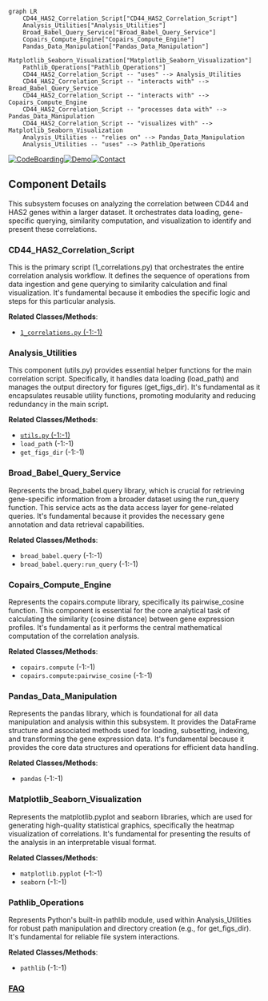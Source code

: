 ```mermaid
graph LR
    CD44_HAS2_Correlation_Script["CD44_HAS2_Correlation_Script"]
    Analysis_Utilities["Analysis_Utilities"]
    Broad_Babel_Query_Service["Broad_Babel_Query_Service"]
    Copairs_Compute_Engine["Copairs_Compute_Engine"]
    Pandas_Data_Manipulation["Pandas_Data_Manipulation"]
    Matplotlib_Seaborn_Visualization["Matplotlib_Seaborn_Visualization"]
    Pathlib_Operations["Pathlib_Operations"]
    CD44_HAS2_Correlation_Script -- "uses" --> Analysis_Utilities
    CD44_HAS2_Correlation_Script -- "interacts with" --> Broad_Babel_Query_Service
    CD44_HAS2_Correlation_Script -- "interacts with" --> Copairs_Compute_Engine
    CD44_HAS2_Correlation_Script -- "processes data with" --> Pandas_Data_Manipulation
    CD44_HAS2_Correlation_Script -- "visualizes with" --> Matplotlib_Seaborn_Visualization
    Analysis_Utilities -- "relies on" --> Pandas_Data_Manipulation
    Analysis_Utilities -- "uses" --> Pathlib_Operations
```
[![CodeBoarding](https://img.shields.io/badge/Generated%20by-CodeBoarding-9cf?style=flat-square)](https://github.com/CodeBoarding/CodeBoarding)[![Demo](https://img.shields.io/badge/Try%20our-Demo-blue?style=flat-square)](https://www.codeboarding.org/demo)[![Contact](https://img.shields.io/badge/Contact%20us%20-%20contact@codeboarding.org-lightgrey?style=flat-square)](mailto:contact@codeboarding.org)

## Component Details

This subsystem focuses on analyzing the correlation between CD44 and HAS2 genes within a larger dataset. It orchestrates data loading, gene-specific querying, similarity computation, and visualization to identify and present these correlations.

### CD44_HAS2_Correlation_Script
This is the primary script (1_correlations.py) that orchestrates the entire correlation analysis workflow. It defines the sequence of operations from data ingestion and gene querying to similarity calculation and final visualization. It's fundamental because it embodies the specific logic and steps for this particular analysis.


**Related Classes/Methods**:

- <a href="https://github.com/broadinstitute/jump_hub/blob/master/workspace/analysis/CD44_HAS2/1_correlations.py#L-1-L-1" target="_blank" rel="noopener noreferrer">`1_correlations.py` (-1:-1)</a>


### Analysis_Utilities
This component (utils.py) provides essential helper functions for the main correlation script. Specifically, it handles data loading (load_path) and manages the output directory for figures (get_figs_dir). It's fundamental as it encapsulates reusable utility functions, promoting modularity and reducing redundancy in the main script.


**Related Classes/Methods**:

- <a href="https://github.com/broadinstitute/jump_hub/blob/master/workspace/analysis/CD44_HAS2/utils.py#L-1-L-1" target="_blank" rel="noopener noreferrer">`utils.py` (-1:-1)</a>
- `load_path` (-1:-1)
- `get_figs_dir` (-1:-1)


### Broad_Babel_Query_Service
Represents the broad_babel.query library, which is crucial for retrieving gene-specific information from a broader dataset using the run_query function. This service acts as the data access layer for gene-related queries. It's fundamental because it provides the necessary gene annotation and data retrieval capabilities.


**Related Classes/Methods**:

- `broad_babel.query` (-1:-1)
- `broad_babel.query:run_query` (-1:-1)


### Copairs_Compute_Engine
Represents the copairs.compute library, specifically its pairwise_cosine function. This component is essential for the core analytical task of calculating the similarity (cosine distance) between gene expression profiles. It's fundamental as it performs the central mathematical computation of the correlation analysis.


**Related Classes/Methods**:

- `copairs.compute` (-1:-1)
- `copairs.compute:pairwise_cosine` (-1:-1)


### Pandas_Data_Manipulation
Represents the pandas library, which is foundational for all data manipulation and analysis within this subsystem. It provides the DataFrame structure and associated methods used for loading, subsetting, indexing, and transforming the gene expression data. It's fundamental because it provides the core data structures and operations for efficient data handling.


**Related Classes/Methods**:

- `pandas` (-1:-1)


### Matplotlib_Seaborn_Visualization
Represents the matplotlib.pyplot and seaborn libraries, which are used for generating high-quality statistical graphics, specifically the heatmap visualization of correlations. It's fundamental for presenting the results of the analysis in an interpretable visual format.


**Related Classes/Methods**:

- `matplotlib.pyplot` (-1:-1)
- `seaborn` (-1:-1)


### Pathlib_Operations
Represents Python's built-in pathlib module, used within Analysis_Utilities for robust path manipulation and directory creation (e.g., for get_figs_dir). It's fundamental for reliable file system interactions.


**Related Classes/Methods**:

- `pathlib` (-1:-1)




### [FAQ](https://github.com/CodeBoarding/GeneratedOnBoardings/tree/main?tab=readme-ov-file#faq)